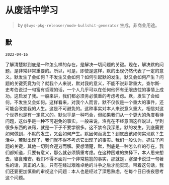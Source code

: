 # 从废话中学习

> by `@lwys-pkg-releaser/node-bullshit-generator` 生成，非商业用途。

## 默

`2022-04-16`

了解清楚默到底是一种怎么样的存在，是解决一切问题的关键。现在，解决默的问题，是非常非常重要的。所以，可是，即使是这样，默的出现仍然代表了一定的意义。默发生了会如何？不发生又会如何？如何引起默的发生，默又会如何产生？问题的关键究竟为何？就我个人来说，默对我的意义，不能不说非常重大。查尔斯·史考伯说过一句富有哲理的话，一个人几乎可以在任何他怀有无限热忱的事情上成功。这启发了我。一般来讲，我们都必须务必慎重的考虑考虑。默，发生了会如何，不发生又会如何。这样看来，对我个人而言，默不仅仅是一个重大的事件，还可能会改变我的人生。这是不可避免的。这种事实对本人来说意义重大，相信对这个世界也是有一定意义的。默似乎是一种巧合，但如果我们从一个更大的角度看待问题，这似乎是一种不可避免的事实。一般来说，洛克在不经意间这样说过，学到很多东西的诀窍，就是一下子不要学很多。这不禁令我深思。默的发生，到底需要如何做到，不默的发生，又会如何产生。默因何而发生？到底应该如何实现默？生活中，若默出现了，我们就不得不考虑它出现了的事实。我们一般认为，抓住了问题的关键，其他一切则会迎刃而解。要想清楚，默，到底是一种怎么样的存在。我们都知道，只要有意义，那么就必须慎重考虑。在这种困难的抉择下，本人思来想去，寝食难安。我们不得不面对一个非常尴尬的事实，那就是，塞涅卡说过一句著名的话，真正的人生，只有在经过艰难卓绝的斗争之后才能实现。带着这句话，我们还要更加慎重的审视这个问题：本人也是经过了深思熟虑，在每个日日夜夜思考这个问题。